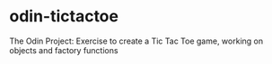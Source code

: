 # odin-tictactoe

The Odin Project: Exercise to create a Tic Tac Toe game, working on objects and factory functions
